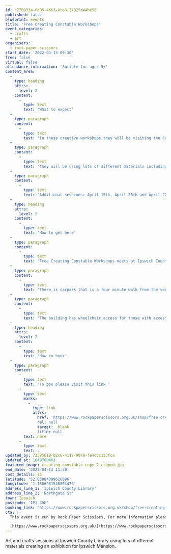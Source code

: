 ```yaml
---
id: c770933a-6d05-4b63-8ce8-21825d44be56
published: false
blueprint: events
title: 'Free Creating Constable Workshops'
event_categories:
  - crafts
  - art
organisers:
  - rock-paper-scissors
start_date: '2022-04-13 09:30'
free: false
virtual: false
attendance_information: 'Sutible for ages 5+'
content_area:
  -
    type: heading
    attrs:
      level: 2
    content:
      -
        type: text
        text: 'What to expect'
  -
    type: paragraph
    content:
      -
        type: text
        text: 'In these creative workshops they will be visiting the Creating Constable Exhibition at Ipswich Mansion and working on a different creative project inspired by the amazing art work every session.'
  -
    type: paragraph
    content:
      -
        type: text
        text: 'They will be using lots of different materials including Lego, print making, plasticine and new ways of drawing!'
  -
    type: paragraph
    content:
      -
        type: text
        text: 'Additional sessions: April 15th, April 20th and April 22nd'
  -
    type: heading
    attrs:
      level: 2
    content:
      -
        type: text
        text: 'How to get here'
  -
    type: paragraph
    content:
      -
        type: text
        text: 'Free Creating Constable Workshops meets at Ipswich County Library, IP1 3DE.'
  -
    type: paragraph
    content:
      -
        type: text
        text: 'There is carpark that is a four minute walk from the venue.'
  -
    type: paragraph
    content:
      -
        type: text
        text: 'The building has wheelchair access for those with accessibility needs.'
  -
    type: heading
    attrs:
      level: 2
    content:
      -
        type: text
        text: 'How to book'
  -
    type: paragraph
    content:
      -
        type: text
        text: 'To boo please visit this link '
      -
        type: text
        marks:
          -
            type: link
            attrs:
              href: 'https://www.rockpaperscissors.org.uk/shop/free-creating-constable-workshops?fbclid=IwAR2JshHq2rkwF-m94HuLn28rSzKBMfrWL9iJ3iVBoTnPFxxNU6QPs9vb5uo'
              rel: null
              target: _blank
              title: null
        text: here
      -
        type: text
        text: .
updated_by: 73585618-b2c6-4117-9078-fe4dcc123fca
updated_at: 1649760403
featured_image: creating-constable-copy-2-croped.jpg
end_date: '2022-04-13 11:30'
cost_details: £5
latitude: '52.05884099616096'
longitude: '1.1566981540803476'
address_line_1: 'Ipswich County Library'
address_line_2: 'Northgate St'
town: Ipswich
postcode: 'IP1 3DE'
booking_link: 'https://www.rockpaperscissors.org.uk/shop/free-creating-constable-workshops?fbclid=IwAR2JshHq2rkwF-m94HuLn28rSzKBMfrWL9iJ3iVBoTnPFxxNU6QPs9vb5uo'
cta: |-
  This event is run by Rock Paper Scissiors, For more information please get in touch via:

  [https://www.rockpaperscissors.org.uk/](https://www.rockpaperscissors.org.uk/)
---
```

Art and crafts sessions at Ipswich County Library using lots of dfferent materials creating an exhibition for Ipswich Mansion.